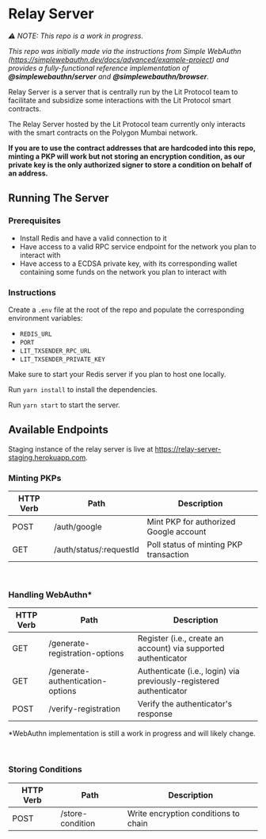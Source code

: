 # Relay Server

_⚠️ NOTE: This repo is a work in progress._

_This repo was initially made via the instructions from Simple WebAuthn (https://simplewebauthn.dev/docs/advanced/example-project) and provides a fully-functional reference implementation of **@simplewebauthn/server** and **@simplewebauthn/browser**._

Relay Server is a server that is centrally run by the Lit Protocol team to facilitate and subsidize some interactions with the Lit Protocol smart contracts.

The Relay Server hosted by the Lit Protocol team currently only interacts with the smart contracts on the Polygon Mumbai network.

**If you are to use the contract addresses that are hardcoded into this repo, minting a PKP will work but not storing an encryption condition, as our private key is the only authorized signer to store a condition on behalf of an address.**

## Running The Server

### Prerequisites

-   Install Redis and have a valid connection to it
-   Have access to a valid RPC service endpoint for the network you plan to interact with
-   Have access to a ECDSA private key, with its corresponding wallet containing some funds on the network you plan to interact with

### Instructions

Create a `.env` file at the root of the repo and populate the corresponding environment variables:

-   `REDIS_URL`
-   `PORT`
-   `LIT_TXSENDER_RPC_URL`
-   `LIT_TXSENDER_PRIVATE_KEY`

Make sure to start your Redis server if you plan to host one locally.

Run `yarn install` to install the dependencies.

Run `yarn start` to start the server.

## Available Endpoints

Staging instance of the relay server is live at https://relay-server-staging.herokuapp.com.

### Minting PKPs

| HTTP Verb | Path                    | Description                            |
| --------- | ----------------------- | -------------------------------------- |
| POST      | /auth/google            | Mint PKP for authorized Google account |
| GET       | /auth/status/:requestId | Poll status of minting PKP transaction |

</br>

### Handling WebAuthn\*

| HTTP Verb | Path                             | Description                                                        |
| --------- | -------------------------------- | ------------------------------------------------------------------ |
| GET       | /generate-registration-options   | Register (i.e., create an account) via supported authenticator     |
| GET       | /generate-authentication-options | Authenticate (i.e., login) via previously-registered authenticator |
| POST      | /verify-registration             | Verify the authenticator's response                                |

\*WebAuthn implementation is still a work in progress and will likely change.

</br>

### Storing Conditions

| HTTP Verb | Path             | Description                          |
| --------- | ---------------- | ------------------------------------ |
| POST      | /store-condition | Write encryption conditions to chain |
